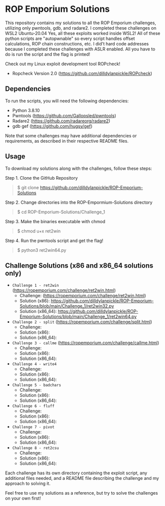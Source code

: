 # ROP Emporium Solutions

This repository contains my solutions to all the ROP Emporium challenges, utilizing only pwntools, gdb, and radare2. I completed these challenges on WSL2 Ubuntu-20.04 Yes, all these exploits worked inside WSL2! All of these python scripts are "autopwnable" so every script handles offset calculations, ROP chain constructions, etc. I did't hard code addresses because I completed these challenges with ASLR enabled. All you have to do is run the script and the flag is printed!

Check out my Linux exploit development tool ROPcheck!
 - Ropcheck Version 2.0 (https://github.com/dilldylanpickle/ROPcheck)

## Dependencies

To run the scripts, you will need the following dependencies:
- Python 3.8.10
- Pwntools (https://github.com/Gallopsled/pwntools)
- Radare2 (https://github.com/radareorg/radare2)
- gdb gef (https://github.com/hugsy/gef)

Note that some challenges may have additional dependencies or requirements, as described in their respective README files.

## Usage

To download my solutions along with the challenges, follow these steps:

Step 1. Clone the GitHub Repository
> $ git clone https://github.com/dilldylanpickle/ROP-Emporium-Solutions

Step 2. Change directories into the ROP-Empormium-Solutions directory
> $ cd ROP-Emporium-Solutions/Challenge_1

Step 3. Make the binaries executable with chmod
> $ chmod u+x ret2win

Step 4. Run the pwntools script and get the flag!
> $ python3 ret2win64.py

## Challenge Solutions (x86 and x86_64 solutions only)

- `Challenge 1 - ret2win` (https://ropemporium.com/challenge/ret2win.html)
  - Challenge: (https://ropemporium.com/challenge/ret2win.html)
  - Solution (x86): https://github.com/dilldylanpickle/ROP-Emporium-Solutions/blob/main/Challenge_1/ret2win32.py
  - Solution (x86_64): https://github.com/dilldylanpickle/ROP-Emporium-Solutions/blob/main/Challenge_1/ret2win64.py
- `Challenge 2 - split` (https://ropemporium.com/challenge/split.html)
  - Challenge: 
  - Solution (x86): 
  - Solution (x86_64): 
- `Challenge 3 - callme` (https://ropemporium.com/challenge/callme.html)
  - Challenge: 
  - Solution (x86): 
  - Solution (x86_64): 
- `Challenge 4 - write4`
  - Challenge: 
  - Solution (x86): 
  - Solution (x86_64): 
- `Challenge 5 - badchars`
  - Challenge: 
  - Solution (x86): 
  - Solution (x86_64): 
- `Challenge 6 - fluff`
  - Challenge: 
  - Solution (x86): 
  - Solution (x86_64): 
- `Challenge 7 - pivot`
  - Challenge: 
  - Solution (x86): 
  - Solution (x86_64): 
- `Challenge 8 - ret2csu`
  - Challenge: 
  - Solution (x86): 
  - Solution (x86_64): 

Each challenge has its own directory containing the exploit script, any additional files needed, and a README file describing the challenge and my approach to solving it.

Feel free to use my solutions as a reference, but try to solve the challenges on your own first!
